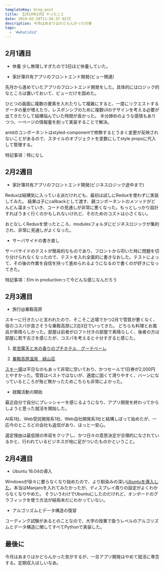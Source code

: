 ```yaml
---
templateKey: blog-post
title: 【2019年2月】やったこと
date: 2019-02-28T11:56:37.027Z
description: 今月はあまりはかどらんかったの巻
tags:
  - '#whatidid'
---
```

## 2月1週目
- 休養
少し無理しすぎたので3日ほど休養していた。

- 家計簿共有アプリのフロントエンド開発(ビュー関連)

先月から進めていたアプリのフロントエンド開発をした。具体的にはロジック的なところは置いておいて、ビューだけを固めた。

ひとつの画面に複数の要素を入れたりして複雑にすると、一度にリクエストするデータの量が増えたり、レスポンシブのために複数UIのデザインを考える必要が出てきたりして結構悩んでいた時間が長かった。
半分諦めのような感情もありつつ、一ページの情報量を削って実装することで解決。

antdのコンポーネントはstyled-componentで修飾するとうまく変更が反映されないことがあるので、スタイルのオブジェクトを変数にしてstyle propsに代入して管理する。

特記事項：特になし

## 2月2週目
- 家計簿共有アプリのフロントエンド開発(ビジネスロジック途中まで)

Reduxは結構気に入っている派だけれども、最初は試しにReduxを使わずに実装してみた。
結果は子にcallbackとして渡す、親コンポーネントのメソッドがどんどん溜まっていき、コードの見通しが非常に悪くなった。もっとしっかり設計すればうまく行くのかもしれないけれど、そのためのコストは小さくない。

おとなしくReduxを使ったところ、modulesフォルダにビジネスロジックが集約され、非常に見通しがよくなった。

- サーバサイドの書き直し

サーバサイドのテストが簡易的なものであり、フロントから叩いた時に問題を切り分けられなくなったので、テストを入れ全面的に書きなおした。テストによって、その後の作業を自信を持って進められるようになるので書くのが好きになってきた。

特記事項：Elm in productionって今どんな感じなんだろう

## 2月3週目
- 旅行@乗鞍高原

スキーに行きたいと言われたので、そこそこ近場でかつ2月で雪質が悪くなく、宿のコスパが良さそうな乗鞍高原に2泊3日でいってきた。
どちらも料理とお風呂が素晴らしかった。部屋は前者がロフト付きの部屋で素晴らしく、後者の方は部屋に若干古さを感じたが、コスパを考えると十分すぎると感じた。

1. [星空露天と木の香りのプチホテル　グーテベーレ](https://www.jalan.net/yad358998/?screenId=UWW1402&distCd=01&stayYear=&stayMonth=&stayDay=&stayCount=1&roomCount=1&dateUndecided=1&adultNum=2&roomCrack=200000&smlCd=162303&pageListNumArea=1_2&pageListNumYad=47_1_2&yadNo=358998&callbackHistFlg=1)

1. [乗鞍高原温泉　緑山荘](https://www.jalan.net/yad336931/?screenId=UWW1402&distCd=01&stayYear=&stayMonth=&stayDay=&stayCount=1&roomCount=1&dateUndecided=1&adultNum=2&roomCrack=200000&smlCd=162303&pageListNumArea=1_6&pageListNumYad=47_1_6&yadNo=336931&callbackHistFlg=1)

[スキー場](https://www.qkamura.or.jp/norikura/ski/)は平日なのもあって非常に空いており、かつセールで1日券が2,000円とやすかった。雪質はベストではないが、適度に固くて滑りやすく、バーンになっているところが殆ど無かったためこちらも非常によかった。


- 就職活動の開始

最近自分で自分にプレッシャーを感じるようになり、アプリ開発を終わってからしようと思った就活を開始した。

AI系1社、Web受託開発系1社、Web自社開発系1社と結構しぼって始めたが、一応今のところどの会社も返信があり、ほっと一安心。

選定理由は最低限の年収をクリアし、かつ日々の意思決定が合理的になされているかと、行われているビジネスが地に足がついたものかということ。

## 2月4週目
- Ubuntu 16.04の導入

Windowsが徐々に要らなくなり始めたので、より馴染みの深い[Ubuntuを導入した](https://blog.kgjoi.com/blog/2019-02-23-windows-10-home-ubuntu-16-04%E3%81%AE%E3%83%87%E3%83%A5%E3%82%A2%E3%83%AB%E3%83%96%E3%83%BC%E3%83%88%E3%81%AB%E3%81%97%E3%81%9F%E4%BD%9C%E6%A5%AD%E3%83%A1%E3%83%A2/)。本当はManjaroを入れてみたかったが、ディスプレイ周りの設定がよくわからなくなりやめた。
そういうわけでUbuntuにしたのだけれど、オンボードのグラフィックを使う方法が結局未だにわかっていない。

- アルゴリズムとデータ構造の復習

コーディング試験があるとのことなので、大学の授業で扱うレベルのアルゴリズムとデータ構造に関してすべてPythonで実装した。

## 最後に
今月はあまりはかどらんかった気がするが、一旦アプリ開発はやめて就活に専念する。定期収入ほしいなあ。
